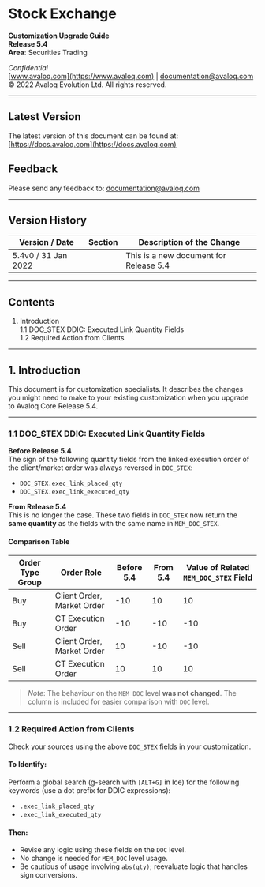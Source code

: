 # Stock Exchange
**Customization Upgrade Guide**  
**Release 5.4**  
**Area**: Securities Trading

*Confidential*  
[www.avaloq.com](https://www.avaloq.com) | documentation@avaloq.com  
© 2022 Avaloq Evolution Ltd. All rights reserved.

---

## Latest Version
The latest version of this document can be found at:  
[https://docs.avaloq.com](https://docs.avaloq.com)

## Feedback
Please send any feedback to: documentation@avaloq.com

---

## Version History

| Version / Date      | Section | Description of the Change              |
|---------------------|---------|----------------------------------------|
| 5.4v0 / 31 Jan 2022 |         | This is a new document for Release 5.4 |

---

## Contents

1. Introduction  
    1.1 DOC_STEX DDIC: Executed Link Quantity Fields  
    1.2 Required Action from Clients  

---

## 1. Introduction

This document is for customization specialists. It describes the changes you might need to make to your existing customization when you upgrade to Avaloq Core Release 5.4.

---

### 1.1 DOC_STEX DDIC: Executed Link Quantity Fields

**Before Release 5.4**  
The sign of the following quantity fields from the linked execution order of the client/market order was always reversed in `DOC_STEX`:

- `DOC_STEX.exec_link_placed_qty`  
- `DOC_STEX.exec_link_executed_qty`

**From Release 5.4**  
This is no longer the case. These two fields in `DOC_STEX` now return the **same quantity** as the fields with the same name in `MEM_DOC_STEX`.

#### Comparison Table

| Order Type Group | Order Role               | Before 5.4 | From 5.4 | Value of Related `MEM_DOC_STEX` Field |
|------------------|--------------------------|------------|----------|----------------------------------------|
| Buy              | Client Order, Market Order | -10       | 10       | 10                                     |
| Buy              | CT Execution Order        | -10        | -10      | -10                                    |
| Sell             | Client Order, Market Order | 10        | -10      | -10                                    |
| Sell             | CT Execution Order        | 10         | 10       | 10                                     |

> *Note*: The behaviour on the `MEM_DOC` level **was not changed**. The column is included for easier comparison with `DOC` level.

---

### 1.2 Required Action from Clients

Check your sources using the above `DOC_STEX` fields in your customization.

#### To Identify:

Perform a global search (g-search with `[ALT+G]` in Ice) for the following keywords (use a dot prefix for DDIC expressions):

- `.exec_link_placed_qty`  
- `.exec_link_executed_qty`

#### Then:

- Revise any logic using these fields on the `DOC` level.
- No change is needed for `MEM_DOC` level usage.
- Be cautious of usage involving `abs(qty)`; reevaluate logic that handles sign conversions.

